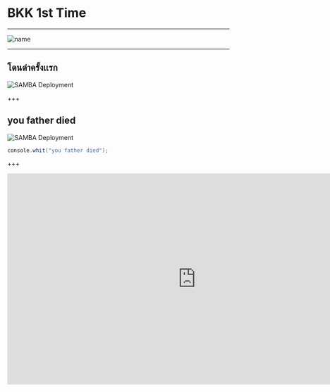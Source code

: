 # BKK 1st Time #
---
![name](https://scontent.fkkc2-1.fna.fbcdn.net/v/t1.15752-9/78326865_601446323934668_2973275936260096000_n.png?_nc_cat=111&_nc_eui2=AeHlNvPbKvrAMgvKlnRZDDe12lTIimEc0WbdOiqXBfNaFxu9FehqScipe1NGs3ajBJRga0AGdbb3RTt8zC9PWXtYdBnSxNqM1ECie1I0o3bvFQ&_nc_ohc=usgbaJE-oE4AQlDxBqiqWLqLdKEPhHbYW-Oahsym5_A3Z7m4MvwJF0BDA&_nc_ht=scontent.fkkc2-1.fna&oh=cc8c007d8fc9a55d2b4dafba2f9702b3&oe=5E7CC1E9)

---

## โดนด่าครั้งเเรก 
![SAMBA Deployment](https://scontent.fbkk22-2.fna.fbcdn.net/v/t1.15752-9/77341854_1397169560443359_7087607529244459008_n.png?_nc_cat=109&_nc_eui2=AeGxdKMlvv5YW_XpA99Qs21Tnxz8Qk02AKH56Bvtg5XbPBmLOmoINRR2EG9He5vxMKvkQE7ANnxszqHZkZB_IL1UrUtf4BiCvvOkYN7EM9l0VA&_nc_ohc=3DS05x93Mz4AQkJgQQk1p2WoMiVDMBkGe_3xCM6BZaa6gc6bzbgTS3NUw&_nc_ht=scontent.fbkk22-2.fna&oh=fdc9e7282a964cf17665f04d4bd77a34&oe=5E74AFFC)

+++
## you father died
![SAMBA Deployment](https://f.ptcdn.info/683/004/000/1367335060-1362392742-o.gif)

```c# 
console.whit("you father died");
```

+++
<iframe width="853" height="480" src="https://www.youtube.com/embed/ve0WYVb-4po" frameborder="0" allow="accelerometer; autoplay; encrypted-media; gyroscope; picture-in-picture" allowfullscreen></iframe> 